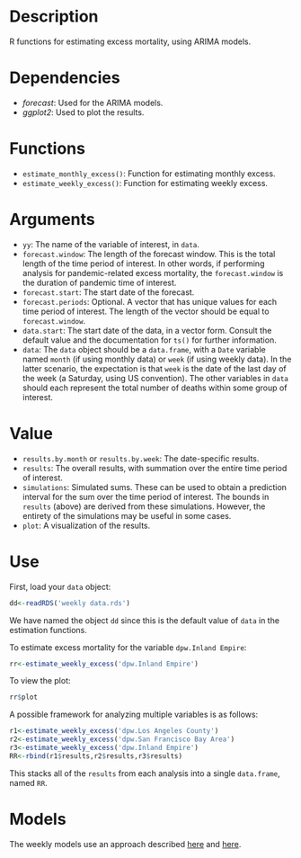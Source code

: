 # Description

R functions for estimating excess mortality, using ARIMA models. 

# Dependencies

- *forecast*: Used for the ARIMA models.
- *ggplot2*: Used to plot the results.

# Functions

- `estimate_monthly_excess()`: Function for estimating monthly excess.
- `estimate_weekly_excess()`: Function for estimating weekly excess.

# Arguments

- `yy`: The name of the variable of interest, in `data`.
- `forecast.window`: The length of the forecast window. This is the total length of the time period of interest. In other words, if performing analysis for pandemic-related excess mortality, the `forecast.window` is the duration of pandemic time of interest.
- `forecast.start`: The start date of the forecast.
- `forecast.periods`: Optional. A vector that has unique values for each time period of interest. The length of the vector should be equal to `forecast.window`.
- `data.start`: The start date of the data, in a vector form. Consult the default value and the documentation for `ts()` for further information.
- `data`: The `data` object should be a `data.frame`, with a `Date` variable named `month` (if using monthly data) or `week` (if using weekly data). In the latter scenario, the expectation is that `week` is the date of the last day of the week (a Saturday, using US convention). The other variables in `data` should each represent the total number of deaths within some group of interest. 

# Value

- `results.by.month` or `results.by.week`: The date-specific results.
- `results`: The overall results, with summation over the entire time period of interest.
- `simulations`: Simulated sums. These can be used to obtain a prediction interval for the sum over the time period of interest. The bounds in `results` (above) are derived from these simulations. However, the entirety of the simulations may be useful in some cases.
- `plot`: A visualization of the results. 

# Use

First, load your `data` object:

```r
dd<-readRDS('weekly data.rds')
```

We have named the object `dd` since this is the default value of `data` in the estimation functions.

To estimate excess mortality for the variable `dpw.Inland Empire`:

```r
rr<-estimate_weekly_excess('dpw.Inland Empire')
```

To view the plot:

```r
rr$plot
```

A possible framework for analyzing multiple variables is as follows:

```r
r1<-estimate_weekly_excess('dpw.Los Angeles County')
r2<-estimate_weekly_excess('dpw.San Francisco Bay Area')
r3<-estimate_weekly_excess('dpw.Inland Empire')
RR<-rbind(r1$results,r2$results,r3$results)
```

This stacks all of the `results` from each analysis into a single `data.frame`, named `RR`.

# Models

The weekly models use an approach described [here](https://otexts.com/fpp2/complexseasonality.html) and [here](https://robjhyndman.com/hyndsight/forecasting-weekly-data/).

